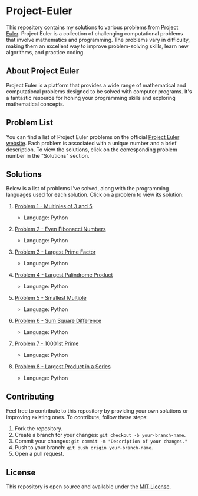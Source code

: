 # Project-Euler

This repository contains my solutions to various problems from [Project Euler](https://projecteuler.net/). Project Euler is a collection of challenging computational problems that involve mathematics and programming. The problems vary in difficulty, making them an excellent way to improve problem-solving skills, learn new algorithms, and practice coding.

## About Project Euler

Project Euler is a platform that provides a wide range of mathematical and computational problems designed to be solved with computer programs. It's a fantastic resource for honing your programming skills and exploring mathematical concepts.

## Problem List

You can find a list of Project Euler problems on the official [Project Euler website](https://projecteuler.net/archives). Each problem is associated with a unique number and a brief description. To view the solutions, click on the corresponding problem number in the "Solutions" section.

## Solutions

Below is a list of problems I've solved, along with the programming languages used for each solution. Click on a problem to view its solution:

1. [Problem 1 - Multiples of 3 and 5](problems/problem1/)
   - Language: Python

2. [Problem 2 - Even Fibonacci Numbers](problems/problem2/)
   - Language: Python

3. [Problem 3 - Largest Prime Factor](problems/problem3/)
   - Language: Python

4. [Problem 4 - Largest Palindrome Product](problems/problem4/)
   - Language: Python

5. [Problem 5 - Smallest Multiple](problems/problem5/)
   - Language: Python

6. [Problem 6 - Sum Square Difference](problems/problem6/)
   - Language: Python

7. [Problem 7 - 10001st Prime](problems/problem7/)
   - Language: Python

8. [Problem 8 - Largest Product in a Series](problems/problem8/)
   - Language: Python

## Contributing

Feel free to contribute to this repository by providing your own solutions or improving existing ones. To contribute, follow these steps:

1. Fork the repository.
2. Create a branch for your changes: `git checkout -b your-branch-name`.
3. Commit your changes: `git commit -m "Description of your changes."`
4. Push to your branch: `git push origin your-branch-name`.
5. Open a pull request.

## License

This repository is open source and available under the [MIT License](LICENSE).
